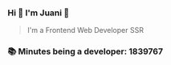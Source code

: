 ### Hi 👋 I&#39;m Juani 🦁

> I&#39;m a Frontend Web Developer SSR

### 📚 Minutes being a developer: 1839767

